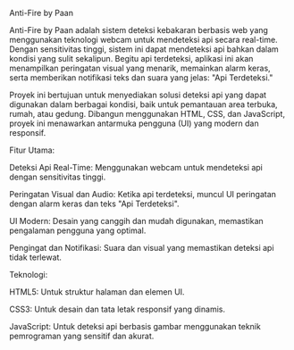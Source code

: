 Anti-Fire by Paan

Anti-Fire by Paan adalah sistem deteksi kebakaran berbasis web yang menggunakan teknologi webcam untuk mendeteksi api secara real-time. Dengan sensitivitas tinggi, sistem ini dapat mendeteksi api bahkan dalam kondisi yang sulit sekalipun. Begitu api terdeteksi, aplikasi ini akan menampilkan peringatan visual yang menarik, memainkan alarm keras, serta memberikan notifikasi teks dan suara yang jelas: "Api Terdeteksi."

Proyek ini bertujuan untuk menyediakan solusi deteksi api yang dapat digunakan dalam berbagai kondisi, baik untuk pemantauan area terbuka, rumah, atau gedung. Dibangun menggunakan HTML, CSS, dan JavaScript, proyek ini menawarkan antarmuka pengguna (UI) yang modern dan responsif.

Fitur Utama:

Deteksi Api Real-Time: Menggunakan webcam untuk mendeteksi api dengan sensitivitas tinggi.

Peringatan Visual dan Audio: Ketika api terdeteksi, muncul UI peringatan dengan alarm keras dan teks "Api Terdeteksi".

UI Modern: Desain yang canggih dan mudah digunakan, memastikan pengalaman pengguna yang optimal.

Pengingat dan Notifikasi: Suara dan visual yang memastikan deteksi api tidak terlewat.

Teknologi:

HTML5: Untuk struktur halaman dan elemen UI.

CSS3: Untuk desain dan tata letak responsif yang dinamis.

JavaScript: Untuk deteksi api berbasis gambar menggunakan teknik pemrograman yang sensitif dan akurat.

